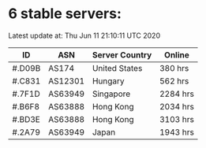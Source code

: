 # 6 stable servers:

Latest update at: Thu Jun 11 21:10:11 UTC 2020

| ID | ASN | Server Country | Online |
| -- | --- | -------------- | ------ |
| #.D09B | AS174 | United States | 380 hrs |
| #.C831 | AS12301 | Hungary | 562 hrs |
| #.7F1D | AS63949 | Singapore | 2284 hrs |
| #.B6F8 | AS63888 | Hong Kong | 2034 hrs |
| #.BD3E | AS63888 | Hong Kong | 3103 hrs |
| #.2A79 | AS63949 | Japan | 1943 hrs |

